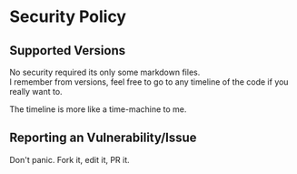 # Security Policy

## Supported Versions

No security required its only some markdown files.   
I remember from versions, feel free to go to any timeline of the code if you really want to.

The timeline is more like a time-machine to me. 

## Reporting an Vulnerability/Issue

Don't panic. Fork it, edit it, PR it. 
